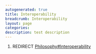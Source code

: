 ```yaml
---
autogenerated: true
title: Interoperability
breadcrumb: Interoperability
layout: page
categories: 
description: test description
---
```


1.  REDIRECT [Philosophy\#Interoperability](Philosophy#Interoperability)
